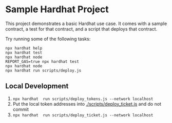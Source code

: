 # Sample Hardhat Project

This project demonstrates a basic Hardhat use case. It comes with a sample contract, a test for that contract, and a script that deploys that contract.

Try running some of the following tasks:

```shell
npx hardhat help
npx hardhat test
npx hardhat node 
REPORT_GAS=true npx hardhat test
npx hardhat node
npx hardhat run scripts/deploy.js
```

## Local Development

1. `npx hardhat  run scripts/deploy_tokens.js --network localhost`
2. Put the local token addresses into [./scripts/deploy_ticket.js](./scripts/deploy_ticket.js) and do not commit
3. `npx hardhat  run scripts/deploy_ticket.js --network localhost`